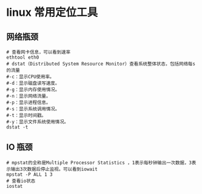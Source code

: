 # linux 常用定位工具

## 网络瓶颈
```shell
# 查看网卡信息，可以看到速率
ethtool eth0
# dstat（Distributed System Resource Monitor）查看系统整体状态，包括网络每s的流量
#-c：显示CPU使用率。
#-d：显示磁盘读写速度。
#-g：显示内存使用情况。
#-n：显示网络流量。
#-p：显示进程信息。
#-s：显示系统调用情况。
#-t：显示时间戳。
#-y：显示文件系统使用情况。
dstat -t
```

## IO 瓶颈
```shell
# mpstat的全称是Multiple Processor Statistics ，1表示每秒钟输出一次数据，3表示输出3次数据后停止监视。可以看到iowait
mpstat -P ALL 1 3
# 查看io状态
iostat
```